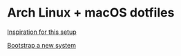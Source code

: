 # Arch Linux + macOS dotfiles

[Inspiration for this setup](https://www.atlassian.com/git/tutorials/dotfiles)

[Bootstrap a new system](https://github.com/loqusion/bootstrap)
